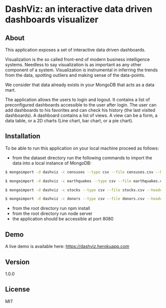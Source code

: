 # DashViz: an interactive data driven dashboards visualizer
## About 
This application exposes a set of interactive data driven dashboards.

Visualization is the so called front-end of modern business intelligence systems. 
Needless to say visualization is as important as any other component of a system. 
Visualization is instrumental in inferring the trends from the data, spotting outliers and making sense of the data-points.

We consider that data already exists in your MongoDB that acts as a data mart.

The application allows the users to login and logout. 
It contains a list of preconfigured dashboards accessible to the user after login. 
The user can add dashboards to his favorites and can check his history (the last visited dashboards).
A dashboard contains a list of views.
A view can be a form, a data table, or a 2D charts (Line chart, bar chart, or a pie chart).

## Installation
To be able to run this application on your local machine proceed as follows:

  - from the dataset directory run the following commands to import the data into a local instance of MongoDB:
 ```sh
$ mongoimport -d dashviz -c censuses --type csv --file censuses.csv --headerline

$ mongoimport -d dashviz -c earthquakes --type csv --file earthquakes.csv --headerline

$ mongoimport -d dashviz -c stocks --type csv --file stocks.csv --headerline

$ mongoimport -d dashviz -c donors --type csv --file donors.csv --headerline
```
  - from the root directory run npm install
  - from the root directory run node server
  - the application should be accessible at port 8080

## Demo
A live demo is available here: https://dashviz.herokuapp.com

## Version
1.0.0

License
----
MIT


